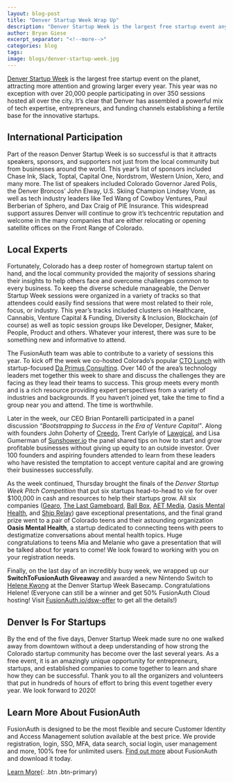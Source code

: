```yaml
---
layout: blog-post
title: "Denver Startup Week Wrap Up"
description: "Denver Startup Week is the largest free startup event anywhere. Get details on the 2019 events."
author: Bryan Giese
excerpt_separator: "<!--more-->"
categories: blog
tags:
image: blogs/denver-startup-week.jpg
---
```


[Denver Startup Week](https://denverstartupweek.com) is the largest free startup event on the planet, attracting more attention and growing larger every year. This year was no exception with over 20,000 people participating in over 350 sessions hosted all over the city. It’s clear that Denver has assembled a powerful mix of tech expertise, entrepreneurs, and funding channels establishing a fertile base for the innovative startups.  

<!--more-->

## International Participation

Part of the reason Denver Startup Week is so successful is that it attracts speakers, sponsors, and supporters not just from the local community but from businesses around the world. This year’s list of sponsors included Chase Ink, Slack, Toptal, Capital One, Nordstrom, Western Union, Xero, and many more. The list of speakers included Colorado Governor Jared Polis, the Denver Broncos’ John Elway, U.S. Skiing Champion Lindsey Vonn, as well as tech industry leaders like Ted Wang of Cowboy Ventures, Paul Berberian of Sphero, and Dax Craig of PIE Insurance. This widespread support assures Denver will continue to grow it’s techcentric reputation and welcome in the many companies that are either relocating or opening satellite offices on the Front Range of Colorado.

## Local Experts

Fortunately, Colorado has a deep roster of homegrown startup talent on hand, and the local community provided the majority of sessions sharing their insights to help others face and overcome challenges common to every business. To keep the diverse schedule manageable, the Denver Startup Week sessions were organized in a variety of tracks so that attendees could easily find sessions that were most related to their role, focus, or industry. This year’s tracks included clusters on Healthcare, Cannabis, Venture Capital & Funding, Diversity & Inclusion, Blockchain (of course) as well as topic session groups like Developer, Designer, Maker, People, Product and others. Whatever your interest, there was sure to be something new and informative to attend.

The FusionAuth team was able to contribute to a variety of sessions this year. To kick off the week we co-hosted Colorado’s popular [CTO Lunch](https://ctolunches.com/) with startup-focused [Da Primus Consulting](https://www.daprimus.com/). Over 140 of the area’s technology leaders met together this week to share and discuss the challenges they are facing as they lead their teams to success. This group meets every month and is a rich resource providing expert perspectives from a variety of industries and backgrounds. If you haven’t joined yet, take the time to find a group near you and attend. The time is worthwhile.

Later in the week, our CEO Brian Pontarelli participated in a panel discussion _“Bootstrapping to Success in the Era of Venture Capital”_. Along with founders John Doherty of [Creedo](https://www.getcredo.com/), Trent Carlyle of [Lawgical](https://lawgical.com), and Lisa Gumerman of [Sunshower.io](https://sunshower.io) the panel shared tips on how to start and grow profitable businesses without giving up equity to an outside investor. Over 100 founders and aspiring founders attended to learn from these leaders who have resisted the temptation to accept venture capital and are growing their businesses successfully.

As the week continued, Thursday brought the finals of the _Denver Startup Week Pitch Competition_ that put six startups head-to-head to vie for over $100,000 in cash and resources to help their startups grow. All six companies ([Gearo](https://outdoorgearo.com/), [The Last Gameboard](https://lastgameboard.com/), [Ball Box](https://getballbox.com/), [AET Media](https://www.linkedin.com/company/aetmedia/), [Oasis Mental Health](https://www.dcsdk12.org/about/our_district/news_archive/oasis_mental_health), and [Ship Relay](https://www.shiprelay.com/)) gave exceptional presentations, and the final grand prize went to a pair of Colorado teens and their astounding organization **Oasis Mental Health**, a startup dedicated to connecting teens with peers to destigmatize conversations about mental health topics. Huge congratulations to teens Mia and Melanie who gave a presentation that will be talked about for years to come! We look foward to working with you on your registration needs.

Finally, on the last day of an incredibly busy week, we wrapped up our **SwitchToFusionAuth Giveaway** and awarded a new Nintendo Switch to [Helene Kwong](https://twitter.com/FusionAuth/status/1176186199930621955?s=20) at the Denver Startup Week Basecamp. Congratulations Helene! (Everyone can still be a winner and get 50% FusionAuth Cloud hosting! Visit [FusionAuth.io/dsw-offer](/dsw-offer) to get all the details!)

## Denver Is For Startups

By the end of the five days, Denver Startup Week made sure no one walked away from downtown without a deep understanding of how strong the Colorado startup community has become over the last several years. As a free event, it is an amazingly unique opportunity for entrepreneurs, startups, and established companies to come together to learn and share how they can be successful. Thank you to all the organizers and volunteers that put in hundreds of hours of effort to bring this event together every year. We look forward to 2020!


## Learn More About FusionAuth
FusionAuth is designed to be the most flexible and secure Customer Identity and Access Management solution available at the best price. We provide registration, login, SSO, MFA, data search, social login, user management and more, 100% free for unlimited users. [Find out more](/ "FusionAuth Home") about FusionAuth and download it today.

[Learn More](/){: .btn .btn-primary}
